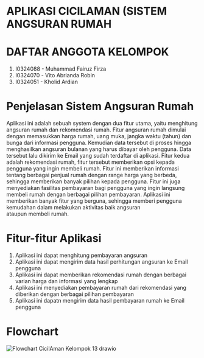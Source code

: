 # APLIKASI CICILAMAN (SISTEM ANGSURAN RUMAH
# DAFTAR ANGGOTA KELOMPOK
1. I0324088 - Muhammad Fairuz Firza
2. I0324070 - Vito Abrianda Robin	
3. I0324051 - Kholid Ardian
# Penjelasan Sistem Angsuran Rumah
Aplikasi ini adalah sebuah system dengan dua fitur utama, yaitu menghitung angsuran rumah dan rekomendasi rumah. Fitur angsuran rumah dimulai dengan memasukkan harga rumah, uang muka, jangka waktu (tahun) dan bunga dari informasi pengguna. Kemudian data tersebut di proses hingga menghasilkan angsuran bulanan yang harus dibayar oleh pengguna. Data tersebut lalu dikirim ke Email yang sudah terdaftar di aplikasi. Fitur kedua adalah rekomendasi rumah, fitur tersebut memberikan opsi kepada pengguna yang ingin membeli rumah. Fitur ini memberikan informasi tentang berbagai penjual rumah dengan range harga yang berbeda, sehingga memberikan banyak pilihan kepada pengguna. Fitur ini juga menyediakan fasilitas pembayaran bagi pengguna yang ingin langsung membeli rumah dengan berbagai pilihan pembayaran. Aplikasi ini memberikan banyak fitur yang berguna, sehingga memberi pengguna kemudahan dalam melakukan aktivitas baik angsuran ataupun membeli rumah.
# Fitur-fitur Aplikasi
1. Aplikasi ini dapat menghitung pembayaran angsuran
2. Aplikasi ini dapat mengirim data hasil perhitungan angsuran ke Email pengguna
3. Aplikasi ini dapat memberikan rekomendasi rumah dengan berbagai varian harga dan informasi yang lengkap
4. Aplikasi ini menyediakan pembayaran rumah dari rekomendasi yang diberikan dengan berbagai pilihan pembayaran
5. Aplikasi ini dapatn mengirim data hasil pembayaran rumah ke Email pengguna
# Flowchart
![Flowchart CicilAman Kelompok 13 drawio](https://github.com/user-attachments/assets/9b8e9e4d-8771-48f3-bd51-1c4c43e34f61)
